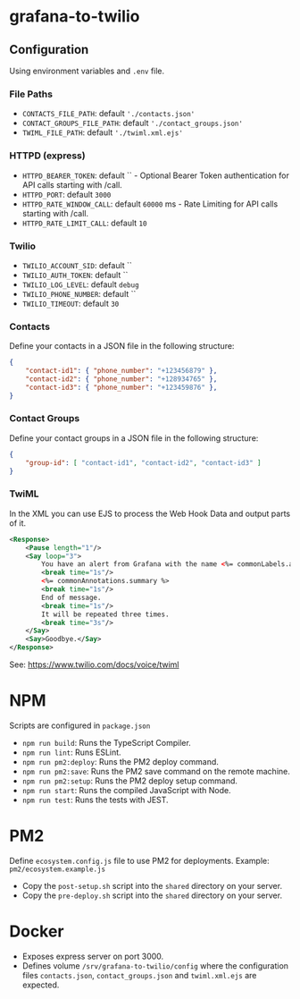 # grafana-to-twilio

## Configuration

Using environment variables and `.env` file.

### File Paths

- `CONTACTS_FILE_PATH`: default `'./contacts.json'`
- `CONTACT_GROUPS_FILE_PATH`: default `'./contact_groups.json'`
- `TWIML_FILE_PATH`: default `'./twiml.xml.ejs'`

### HTTPD (express)

- `HTTPD_BEARER_TOKEN`: default `` - Optional Bearer Token authentication for API calls starting with /call.
- `HTTPD_PORT`: default `3000`
- `HTTPD_RATE_WINDOW_CALL`: default `60000` ms - Rate Limiting for API calls starting with /call.
- `HTTPD_RATE_LIMIT_CALL`: default `10`

### Twilio

- `TWILIO_ACCOUNT_SID`: default ``
- `TWILIO_AUTH_TOKEN`: default ``
- `TWILIO_LOG_LEVEL`: default `debug`
- `TWILIO_PHONE_NUMBER`: default ``
- `TWILIO_TIMEOUT`: default `30`

### Contacts

Define your contacts in a JSON file in the following structure:

```json
{
    "contact-id1": { "phone_number": "+123456879" },
    "contact-id2": { "phone_number": "+128934765" },
    "contact-id3": { "phone_number": "+123459876" },
}
```

### Contact Groups

Define your contact groups in a JSON file in the following structure:

```json
{
    "group-id": [ "contact-id1", "contact-id2", "contact-id3" ]
}
```

### TwiML

In the XML you can use EJS to process the Web Hook Data and output parts of it.

```xml
<Response>
	<Pause length="1"/>
	<Say loop="3">
		You have an alert from Grafana with the name <%= commonLabels.alertname %>. Message:
		<break time="1s"/>
		<%= commonAnnotations.summary %>
		<break time="1s"/>
		End of message.
		<break time="1s"/>
		It will be repeated three times.
		<break time="3s"/>
	</Say>
	<Say>Goodbye.</Say>
</Response>
```

See: https://www.twilio.com/docs/voice/twiml

# NPM

Scripts are configured in `package.json`

* `npm run build`: Runs the TypeScript Compiler.
* `npm run lint`: Runs ESLint.
* `npm run pm2:deploy`: Runs the PM2 deploy command.
* `npm run pm2:save`: Runs the PM2 save command on the remote machine.
* `npm run pm2:setup`: Runs the PM2 deploy setup command.
* `npm run start`: Runs the compiled JavaScript with Node.
* `npm run test`: Runs the tests with JEST.

# PM2

Define `ecosystem.config.js` file to use PM2 for deployments. Example: `pm2/ecosystem.example.js`

* Copy the `post-setup.sh` script into the `shared` directory on your server.
* Copy the `pre-deploy.sh` script into the `shared` directory on your server.

# Docker

* Exposes express server on port 3000.
* Defines volume `/srv/grafana-to-twilio/config` where the configuration files `contacts.json`, `contact_groups.json` and `twiml.xml.ejs` are expected.
